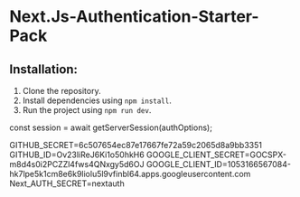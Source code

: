 # Next.Js-Authentication-Starter-Pack

## Installation:

1. Clone the repository.
2. Install dependencies using `npm install`.
3. Run the project using `npm run dev`.

<!-- cookies get user email  -->

const session = await getServerSession(authOptions);

<!-- env -->

GITHUB_SECRET=6c507654ec87e17667fe72a59c2065d8a9bb3351
GITHUB_ID=Ov23liReJ6Ki1o50hkH6
GOOGLE_CLIENT_SECRET=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
GOOGLE_CLIENT_ID=1053166567084-hk7lpe5k1cm8e6k9liolu5l9vfinbl64.apps.googleusercontent.com
Next_AUTH_SECRET=nextauth

<!-- implement google login -->
<!-- implement login -->
